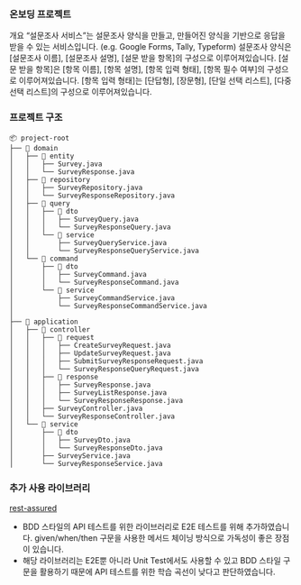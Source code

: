 ### 온보딩 프로젝트
개요
“설문조사 서비스”는 설문조사 양식을 만들고, 만들어진 양식을 기반으로 응답을 받을 수 있는 서비스입니다. (e.g. Google Forms, Tally, Typeform)
설문조사 양식은 [설문조사 이름], [설문조사 설명], [설문 받을 항목]의 구성으로 이루어져있습니다.
[설문 받을 항목]은 [항목 이름], [항목 설명], [항목 입력 형태], [항목 필수 여부]의 구성으로 이루어져있습니다.
[항목 입력 형태]는 [단답형], [장문형], [단일 선택 리스트], [다중 선택 리스트]의 구성으로 이루어져있습니다.

### 프로젝트 구조
```
📦 project-root
├── 📂 domain
│   ├── 📂 entity
│   │   ├── Survey.java
│   │   └── SurveyResponse.java
│   ├── 📂 repository
│   │   ├── SurveyRepository.java
│   │   └── SurveyResponseRepository.java
│   ├── 📂 query
│   │   ├── 📂 dto
│   │   │   ├── SurveyQuery.java
│   │   │   └── SurveyResponseQuery.java
│   │   └── 📂 service
│   │       ├── SurveyQueryService.java
│   │       └── SurveyResponseQueryService.java
│   └── 📂 command
│       ├── 📂 dto
│       │   ├── SurveyCommand.java
│       │   └── SurveyResponseCommand.java
│       └── 📂 service
│           ├── SurveyCommandService.java
│           └── SurveyResponseCommandService.java
│
├── 📂 application
│   ├── 📂 controller
│   │   ├── 📂 request
│   │   │   ├── CreateSurveyRequest.java
│   │   │   ├── UpdateSurveyRequest.java
│   │   │   ├── SubmitSurveyResponseRequest.java
│   │   │   └── SurveyResponseQueryRequest.java
│   │   ├── 📂 response
│   │   │   ├── SurveyResponse.java
│   │   │   ├── SurveyListResponse.java
│   │   │   └── SurveyResponseResponse.java
│   │   ├── SurveyController.java
│   │   └── SurveyResponseController.java
│   └── 📂 service
│       ├── 📂 dto
│       │   ├── SurveyDto.java
│       │   └── SurveyResponseDto.java
│       ├── SurveyService.java
│       └── SurveyResponseService.java
```

### 추가 사용 라이브러리

[rest-assured](https://github.com/rest-assured/rest-assured)
- BDD 스타일의 API 테스트를 위한 라이브러리로 E2E 테스트를 위해 추가하였습니다. given/when/then 구문을 사용한 메서드 체이닝 방식으로 가독성이 좋은 장점이 있습니다.
- 해당 라이브러리는 E2E뿐 아니라 Unit Test에서도 사용할 수 있고 BDD 스타일 구문을 활용하기 때문에 API 테스트를 위한 학습 곡선이 낮다고 판단하였습니다.
